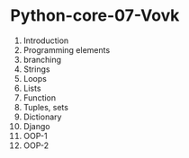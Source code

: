 # Python-core-07-Vovk

1.	Introduction
2.	Programming elements
3.	branching
4.	Strings
5.	Loops
6.	Lists
7.	Function
8.	Tuples, sets
9.	Dictionary
10.	Django
11.	OOP-1
12. OOP-2
